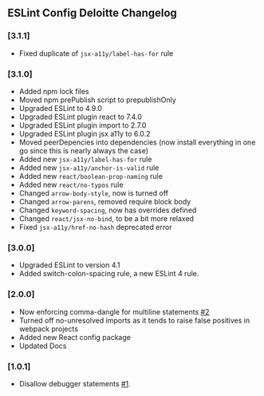 ## ESLint Config Deloitte Changelog

### [3.1.1]

- Fixed duplicate of `jsx-a11y/label-has-for` rule

### [3.1.0]

- Added npm lock files
- Moved npm prePublish script to prepublishOnly
- Upgraded ESLint to 4.9.0
- Upgraded ESLint plugin react to 7.4.0
- Upgraded ESLint plugin import to 2.7.0
- Upgraded ESLint plugin jsx a11y to 6.0.2
- Moved peerDepencies into dependencies (now install everything in one go since this is nearly always the case)
- Added new `jsx-a11y/label-has-for` rule
- Added new `jsx-a11y/anchor-is-valid` rule
- Added new `react/boolean-prop-naming` rule
- Added new `react/no-typos` rule
- Changed `arrow-body-style`, now is turned off
- Changed `arrow-parens`, removed require block body
- Changed `keyword-spacing`, now has overrides defined
- Changed `react/jsx-no-bind`, to be a bit more relaxed
- Fixed `jsx-a11y/href-no-hash` deprecated error

### [3.0.0]

- Upgraded ESLint to version 4.1
- Added switch-colon-spacing rule, a new ESLint 4 rule.

### [2.0.0]

- Now enforcing comma-dangle for multiline statements [#2](https://github.com/DeloitteDigitalAPAC/eslint-config-deloitte/pull/2)
- Turned off no-unresolved imports as it tends to raise false positives in webpack projects
- Added new React config package
- Updated Docs

### [1.0.1]

- Disallow debugger statements [#1](https://github.com/DeloitteDigitalAPAC/eslint-config-deloitte/pull/1).
